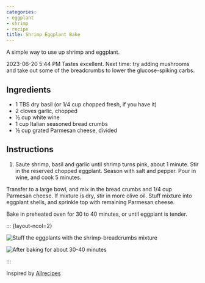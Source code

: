 ```yaml
---
categories:
- eggplant
- shrimp
- recipe
title: Shrimp Eggplant Bake
---
```


A simple way to use up shrimp and eggplant.

2023-06-20 5:44 PM
Tastes excellent. 
Next time: try adding mushrooms and take out some of the breadcrumbs to lower the glucose-spiking carbs.

## Ingredients

- 1 TBS dry basil (or 1/4 cup chopped fresh, if you have it)
- 2 cloves garlic, chopped
- ½ cup white wine
- 1 cup Italian seasoned bread crumbs
- ½ cup grated Parmesan cheese, divided

## Instructions

1. Saute shrimp, basil and garlic until shrimp turns pink, about 1 minute. Stir in the reserved chopped eggplant. Season with salt and pepper. Pour in wine, and cook 5 minutes.

Transfer to a large bowl, and mix in the bread crumbs and 1/4 cup Parmesan cheese. If mixture is dry, stir in more olive oil. Stuff mixture into eggplant shells, and sprinkle top with remaining Parmesan cheese.

Bake in preheated oven for 30 to 40 minutes, or until eggplant is tender.

::: {layout-ncol=2}

![Stuff the eggplants with the shrimp-breadcrumbs mixture](https://sat02pap004files.storage.live.com/y4md-ZyIQkUZ2OwmUs4F21PNJLRUrt73dXQnfwDia6eDS10wGM-Tlc6GBZfo79D3_2onpyEqWHT-q7BptGlHDL3dgkq3f_eTB-yFBZZEf6ri-osHwB0uuML4D9gFdLUe5fOQeqtI87LuM6cXSaZDfKvtIHZPHOnDZzqSZAxyVyDsKziB7BW7ygUpkyMBkkAuqHf?width=660&height=495&cropmode=none?no.jpg)

![After baking for about 30-40 minutes](https://sat02pap004files.storage.live.com/y4m5Py8QTMhcYch3OVv5vpikJgaejNo6rzYe3iRHFrZZ0_9zqe_bjEN5nHv-aL1diImmaF4bP10MfRfkVRlRixWLGBs785L5U1XJ-iHj8bMHVUIqnvrpyvKlKCR1k94ipjFYaZ5JDjRY6INfI6KAivnqKC5yLGbG0Y6HuFbXks0eKxNM-wVOjBn6b1hrwAqOhCX?width=660&height=495&cropmode=none?no.jpg)

:::

Inspired by [Allrecipes](https://www.allrecipes.com/recipe/41237/stuffed-eggplant-with-shrimp-and-basil/)